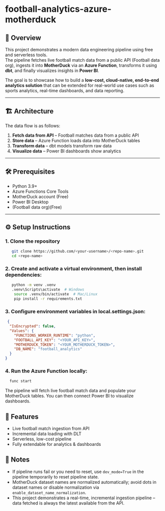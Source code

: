 # football-analytics-azure-motherduck

## 📌 Overview  
This project demonstrates a modern data engineering pipeline using free and serverless tools.  
The pipeline fetches live football match data from a public API (Football data org), ingests it into **MotherDuck** via an **Azure Function**, transforms it using **dbt**, and finally visualizes insights in **Power BI**.

The goal is to showcase how to build a **low-cost, cloud-native, end-to-end analytics solution** that can be extended for real-world use cases such as sports analytics, real-time dashboards, and data reporting.

---

## 🏗️ Architecture  
The data flow is as follows:  
1. **Fetch data from API** – Football matches data from a public API  
2. **Store data** – Azure Function loads data into MotherDuck tables  
3. **Transform data** – dbt models transform raw data  
4. **Visualize data** – Power BI dashboards show analytics  

---

## 🛠️ Prerequisites  
- Python 3.9+  
- Azure Functions Core Tools  
- MotherDuck account (Free)  
- Power BI Desktop  
- (Football data org)(Free)  

---

## ⚙️ Setup Instructions  

### 1. Clone the repository
```bash  
   git clone https://github.com/<your-username>/<repo-name>.git
   cd <repo-name>
```
### 2. Create and activate a virtual environment, then install dependencies:
```bash  
   python -m venv .venv
   .venv\Scripts\activate  # Windows
    source .venv/bin/activate  # Mac/Linux
    pip install -r requirements.txt
```
### 3. Configure environment variables in local.settings.json:
```json
 {
  "IsEncrypted": false,
  "Values": {
    "FUNCTIONS_WORKER_RUNTIME": "python",
    "FOOTBALL_API_KEY": "<YOUR_API_KEY>",
    "MOTHERDUCK_TOKEN": "<YOUR_MOTHERDUCK_TOKEN>",
    "DB_NAME": "football_analytics"
  }
}
```
### 4. Run the Azure Function locally:
```bash
  func start
```

The pipeline will fetch live football match data and populate your MotherDuck tables.
You can then connect Power BI to visualize dashboards.

## 🚀 Features
- Live football match ingestion from API
- Incremental data loading with DLT
- Serverless, low-cost pipeline
- Fully extendable for analytics & dashboards

## 📝 Notes
- If pipeline runs fail or you need to reset, use `dev_mode=True` in the pipeline temporarily to reset pipeline state.
- MotherDuck dataset names are normalized automatically; avoid dots in dataset names or disable normalization via `enable_dataset_name_normalization`.
- This project demonstrates a real-time, incremental ingestion pipeline – data fetched is always the latest available from the API.
